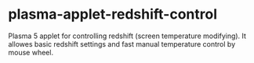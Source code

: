 # plasma-applet-redshift-control
Plasma 5 applet for controlling redshift (screen temperature modifying). It allowes basic redshift settings and fast manual temperature control by mouse wheel.
